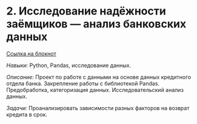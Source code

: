 # 2. Исследование надёжности заёмщиков — анализ банковских данных
[Ссылка на блокнот]()

*Навыки:* Python, Pandas, исследование данных.

*Описание:* Проект по работе с данными на основе данных кредитного отдела банка.
Закрепление работы с библиотекой Pandas. 
Предобработка, категоризация данных. 
Исследовательский анализ данных.

*Задачи:*
Проанализировать зависимости разных факторов на возврат кредита в срок.
